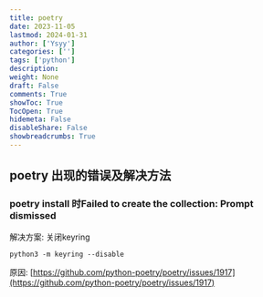 ```yaml
---
title: poetry
date: 2023-11-05
lastmod: 2024-01-31
author: ['Ysyy']
categories: ['']
tags: ['python']
description: 
weight: None
draft: False
comments: True
showToc: True
TocOpen: True
hidemeta: False
disableShare: False
showbreadcrumbs: True
---
```

## poetry 出现的错误及解决方法

### poetry install 时Failed to create the collection: Prompt dismissed

解决方案: 关闭keyring

```shell
python3 -m keyring --disable
```

原因:
[https://github.com/python-poetry/poetry/issues/1917](https://github.com/python-poetry/poetry/issues/1917)